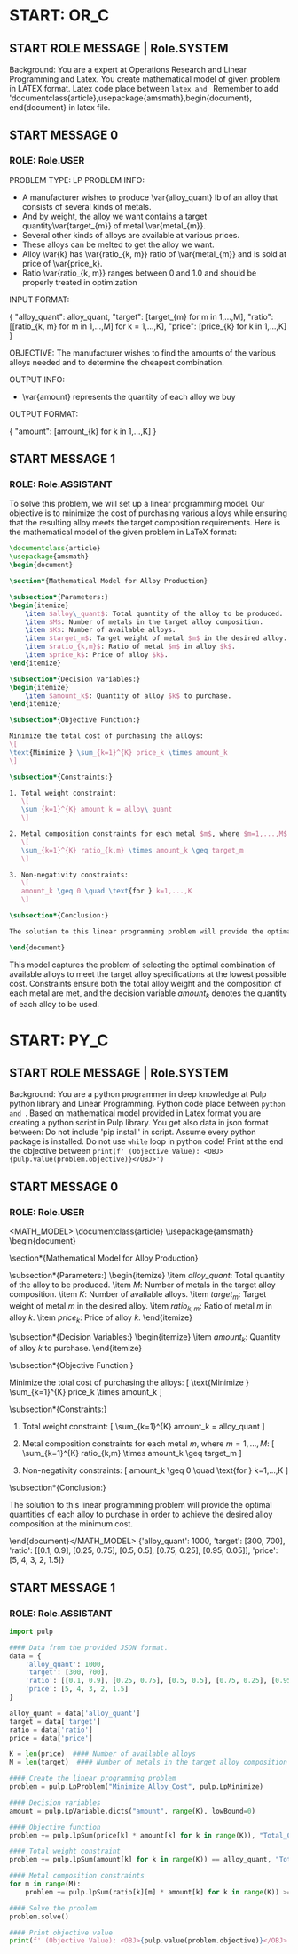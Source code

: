 # START: OR_C 
## START ROLE MESSAGE | Role.SYSTEM 
Background: You are a expert at Operations Research and Linear Programming and Latex. You create mathematical model of given problem in LATEX format. Latex code place between ```latex and ``` Remember to add 'documentclass{article},usepackage{amsmath},begin{document}, end{document} in latex file. 
## START MESSAGE 0 
### ROLE: Role.USER
<DESCRIPTION>
PROBLEM TYPE: LP
PROBLEM INFO:

- A manufacturer wishes to produce \var{alloy_quant} lb of an alloy that consists of several kinds of metals.
- And by weight, the alloy we want contains a target quantity\var{target_{m}} of metal \var{metal_{m}}.
- Several other kinds of alloys are available at various prices. 
- These alloys can be melted to get the alloy we want.
- Alloy \var{k} has \var{ratio_{k, m}} ratio of \var{metal_{m}} and is sold at price of \var{price_k}.
- Ratio \var{ratio_{k, m}} ranges between 0 and 1.0 and should be properly treated in optimization

INPUT FORMAT:

{
	"alloy_quant": alloy_quant,
	"target": [target_{m} for m in 1,...,M],
	"ratio": [[ratio_{k, m} for m in 1,...,M] for k = 1,...,K],
	"price": [price_{k} for k in 1,...,K]
}

OBJECTIVE: The manufacturer wishes to find the amounts of the various alloys needed and to determine the cheapest combination.

OUTPUT INFO:

- \var{amount} represents the quantity of each alloy we buy

OUTPUT FORMAT:

{
	"amount": [amount_{k} for k in 1,...,K]
}
</DESCRIPTION>


## START MESSAGE 1 
### ROLE: Role.ASSISTANT
To solve this problem, we will set up a linear programming model. Our objective is to minimize the cost of purchasing various alloys while ensuring that the resulting alloy meets the target composition requirements. Here is the mathematical model of the given problem in LaTeX format:

```latex
\documentclass{article}
\usepackage{amsmath}
\begin{document}

\section*{Mathematical Model for Alloy Production}

\subsection*{Parameters:}
\begin{itemize}
    \item $alloy\_quant$: Total quantity of the alloy to be produced.
    \item $M$: Number of metals in the target alloy composition.
    \item $K$: Number of available alloys.
    \item $target_m$: Target weight of metal $m$ in the desired alloy.
    \item $ratio_{k,m}$: Ratio of metal $m$ in alloy $k$.
    \item $price_k$: Price of alloy $k$.
\end{itemize}

\subsection*{Decision Variables:}
\begin{itemize}
    \item $amount_k$: Quantity of alloy $k$ to purchase.
\end{itemize}

\subsection*{Objective Function:}

Minimize the total cost of purchasing the alloys:
\[
\text{Minimize } \sum_{k=1}^{K} price_k \times amount_k
\]

\subsection*{Constraints:}

1. Total weight constraint:
   \[
   \sum_{k=1}^{K} amount_k = alloy\_quant
   \]

2. Metal composition constraints for each metal $m$, where $m=1,...,M$:
   \[
   \sum_{k=1}^{K} ratio_{k,m} \times amount_k \geq target_m
   \]

3. Non-negativity constraints:
   \[
   amount_k \geq 0 \quad \text{for } k=1,...,K
   \]

\subsection*{Conclusion:}

The solution to this linear programming problem will provide the optimal quantities of each alloy to purchase in order to achieve the desired alloy composition at the minimum cost.

\end{document}
```

This model captures the problem of selecting the optimal combination of available alloys to meet the target alloy specifications at the lowest possible cost. Constraints ensure both the total alloy weight and the composition of each metal are met, and the decision variable $amount_k$ denotes the quantity of each alloy to be used.

# START: PY_C 
## START ROLE MESSAGE | Role.SYSTEM 
Background: You are a python programmer in deep knowledge at Pulp python library and Linear Programming. Python code place between ```python and ```. Based on mathematical model provided in Latex format you are creating a python script in Pulp library. You get also data in json format between: <DATA></DATA> Do not include 'pip install' in script. Assume every python package is installed. Do not use `while` loop in python code! Print at the end the objective between <OBJ></OBJ> `print(f' (Objective Value): <OBJ>{pulp.value(problem.objective)}</OBJ>')` 
## START MESSAGE 0 
### ROLE: Role.USER
<MATH_MODEL>
\documentclass{article}
\usepackage{amsmath}
\begin{document}

\section*{Mathematical Model for Alloy Production}

\subsection*{Parameters:}
\begin{itemize}
    \item $alloy\_quant$: Total quantity of the alloy to be produced.
    \item $M$: Number of metals in the target alloy composition.
    \item $K$: Number of available alloys.
    \item $target_m$: Target weight of metal $m$ in the desired alloy.
    \item $ratio_{k,m}$: Ratio of metal $m$ in alloy $k$.
    \item $price_k$: Price of alloy $k$.
\end{itemize}

\subsection*{Decision Variables:}
\begin{itemize}
    \item $amount_k$: Quantity of alloy $k$ to purchase.
\end{itemize}

\subsection*{Objective Function:}

Minimize the total cost of purchasing the alloys:
\[
\text{Minimize } \sum_{k=1}^{K} price_k \times amount_k
\]

\subsection*{Constraints:}

1. Total weight constraint:
   \[
   \sum_{k=1}^{K} amount_k = alloy\_quant
   \]

2. Metal composition constraints for each metal $m$, where $m=1,...,M$:
   \[
   \sum_{k=1}^{K} ratio_{k,m} \times amount_k \geq target_m
   \]

3. Non-negativity constraints:
   \[
   amount_k \geq 0 \quad \text{for } k=1,...,K
   \]

\subsection*{Conclusion:}

The solution to this linear programming problem will provide the optimal quantities of each alloy to purchase in order to achieve the desired alloy composition at the minimum cost.

\end{document}</MATH_MODEL>
<DATA>
{'alloy_quant': 1000, 'target': [300, 700], 'ratio': [[0.1, 0.9], [0.25, 0.75], [0.5, 0.5], [0.75, 0.25], [0.95, 0.05]], 'price': [5, 4, 3, 2, 1.5]}</DATA>


## START MESSAGE 1 
### ROLE: Role.ASSISTANT
```python
import pulp

#### Data from the provided JSON format.
data = {
    'alloy_quant': 1000,
    'target': [300, 700],
    'ratio': [[0.1, 0.9], [0.25, 0.75], [0.5, 0.5], [0.75, 0.25], [0.95, 0.05]],
    'price': [5, 4, 3, 2, 1.5]
}

alloy_quant = data['alloy_quant']
target = data['target']
ratio = data['ratio']
price = data['price']

K = len(price)  #### Number of available alloys
M = len(target)  #### Number of metals in the target alloy composition

#### Create the linear programming problem
problem = pulp.LpProblem("Minimize_Alloy_Cost", pulp.LpMinimize)

#### Decision variables
amount = pulp.LpVariable.dicts("amount", range(K), lowBound=0)

#### Objective function
problem += pulp.lpSum(price[k] * amount[k] for k in range(K)), "Total_Cost"

#### Total weight constraint
problem += pulp.lpSum(amount[k] for k in range(K)) == alloy_quant, "Total_Weight"

#### Metal composition constraints
for m in range(M):
    problem += pulp.lpSum(ratio[k][m] * amount[k] for k in range(K)) >= target[m], f"Composition_Constraint_{m}"

#### Solve the problem
problem.solve()

#### Print objective value
print(f' (Objective Value): <OBJ>{pulp.value(problem.objective)}</OBJ>')
```

